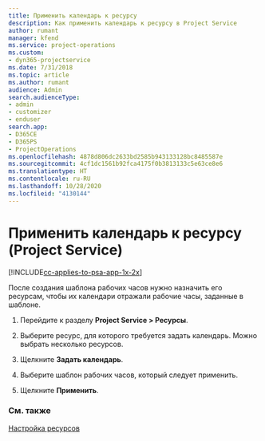 ```yaml
---
title: Применить календарь к ресурсу
description: Как применить календарь к ресурсу в Project Service
author: rumant
manager: kfend
ms.service: project-operations
ms.custom:
- dyn365-projectservice
ms.date: 7/31/2018
ms.topic: article
ms.author: rumant
audience: Admin
search.audienceType:
- admin
- customizer
- enduser
search.app:
- D365CE
- D365PS
- ProjectOperations
ms.openlocfilehash: 4878d806dc2633bd2585b943133128bc8485587e
ms.sourcegitcommit: 4cf1dc1561b92fca4175f0b3813133c5e63ce8e6
ms.translationtype: HT
ms.contentlocale: ru-RU
ms.lasthandoff: 10/28/2020
ms.locfileid: "4130144"
---
```

# <a name="apply-a-calendar-to-a-resource-project-service"></a>Применить календарь к ресурсу (Project Service)

[!INCLUDE[cc-applies-to-psa-app-1x-2x](../includes/cc-applies-to-psa-app-1x-2x.md)]

После создания шаблона рабочих часов нужно назначить его ресурсам, чтобы их календари отражали рабочие часы, заданные в шаблоне.  
  
1.  Перейдите к разделу **Project Service > Ресурсы**.  
  
2.  Выберите ресурс, для которого требуется задать календарь. Можно выбрать несколько ресурсов.  
  
3.  Щелкните **Задать календарь**.  
  
4.  Выберите шаблон рабочих часов, который следует применить.  
  
5.  Щелкните **Применить**.  
  
### <a name="see-also"></a>См. также  
 [Настройка ресурсов](../psa/set-up-resources.md)
